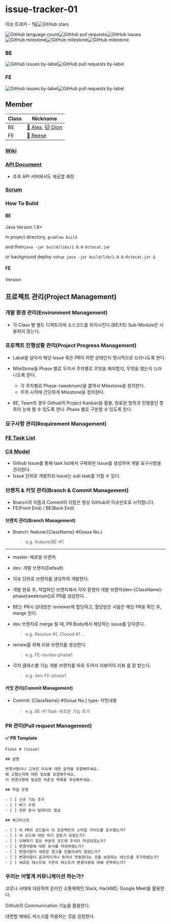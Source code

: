 # issue-tracker-01
이슈 트래커 - 1팀![GitHub stars](https://img.shields.io/github/stars/codesquad-member-2020/issue-tracker-01?style=social)

![GitHub language count](https://img.shields.io/github/languages/count/codesquad-member-2020/issue-tracker-01)![GitHub pull requests](https://img.shields.io/github/issues-pr/codesquad-member-2020/issue-tracker-01?color=green)![GitHub issues](https://img.shields.io/github/issues/codesquad-member-2020/issue-tracker-01)![GitHub milestone](https://img.shields.io/github/milestones/progress-percent/codesquad-member-2020/issue-tracker-01/1)![GitHub milestone](https://img.shields.io/github/milestones/progress-percent/codesquad-member-2020/issue-tracker-01/2)![GitHub milestone](https://img.shields.io/github/milestones/progress-percent/codesquad-member-2020/issue-tracker-01/3)

### BE

![GitHub issues by-label](https://img.shields.io/github/issues/codesquad-member-2020/issue-tracker-01/%F0%9F%9A%8C%20BE)![GitHub pull requests by-label](https://img.shields.io/github/issues-pr/codesquad-member-2020/issue-tracker-01/%F0%9F%9A%8C%20BE?color=green)

### FE

![GitHub issues by-label](https://img.shields.io/github/issues/codesquad-member-2020/issue-tracker-01/%F0%9F%A6%84%20FE)![GitHub pull requests by-label](https://img.shields.io/github/issues-pr/codesquad-member-2020/issue-tracker-01/%F0%9F%A6%84%20FE?color=green)

## Member

| Class | Nickname                       |
| ----- | ------------------------------ |
| BE    | [🚌 Alex][alex], [🐱 Dion][dion] |
| FE    | [🦄 Reese][reese]               |

### [Wiki](https://github.com/codesquad-member-2020/issue-tracker-01/wiki)

### [API Document](https://github.com/codesquad-member-2020/issue-tracker-01/wiki/API-Document)

- 추후 API 서버에서도 제공할 예정

### [Scrum](https://github.com/codesquad-member-2020/issue-tracker-01/wiki/Scrum)

### How To Bulid

#### BE

Java Version 1.8+

In project directory, `gradlew build`

and then`java -jar build/libs/1.0.0-Octocat.jar`

or background deploy `nohup java -jar build/lib/1.0.0-Octocat.jar &`

#### FE

Version

## 프로젝트 관리(Project Management)

### 개발 환경 관리(Environment Management)

- 각 Class 별 별도 디렉토리에 소스코드를 위치시킨다.(BE/FE) Sub-Module은 사용하지 않는다.

### 프로젝트 진행상황 관리(Project Progress Management)

- Label을 달아서 해당 Issue 혹은 PR이 어떤 상태인지 명시적으로 드러나도록 한다.

- MileStone을 Phase 별로 두어서 주차별로 무엇을 해야할지, 무엇을 했는지 드러나도록 한다.

  - 각 주차별로 Phase-{weeknum}을 붙여서 Milestone을 정의한다.
  - 주의 시작에 간단하게 Milestone을 정의한다.

- BE, Team의 경우 Github의 Project Kanban을 활용, 완료된 항목과 진행중인 항목이 눈에 띌 수 있도록 한다.
  Phase 별로 구분할 수 있도록 한다.

### 요구사항 관리(Requirement Management)

### [FE Task List](https://docs.google.com/spreadsheets/d/1U-_ApHx159JGWFy9P9KViVSK9zQEAFZmE7JAQ2qmW0c/edit?usp=sharing)

### [C4 Model](https://github.com/codesquad-member-2020/issue-tracker-01/issues/16)

- Github Issue를 통해 task list에서 구체화된 Issue를 생성하여 개발 요구사항을 관리한다.
- Issue 단위로 개발하되 Issue는 sub task를 가질 수 있다.

### 브랜치 & 커밋 관리(Branch & Commit Management)

- Branch의 이름과 Commit의 이름은 항상 GitHub의 이슈번호로 시작합니다.
- FE(Front End) / BE(Back End)

#### 브랜치 관리(Branch Management)

- Branch: feature/[ClassName]-#{Issue No.}

  > e.g. feature/BE-#1

---

- master: 배포용 브랜치

- dev: 개발 브랜치(Default)

- 이슈 단위로 브랜치를 생성하여 개발한다.

- 개발 완료 후, 작업하던 브랜치에서 각자 환경의 개발 브랜치(dev-[ClassName]-phase[weeknum])로 PR를 생성한다.

- BE는 PR시 상대방은 reviewer에 할당하고, 할당받은 사람은 해당 PR을 확인 후, merge 한다.

- dev 브랜치로 merge 될 때, PR Body에서 해당하는 issue를 닫아준다.

  > e.g. Resolve #1, Closed #1 ...

- review를 위해 리뷰 브랜치를 생성한다.

  > e.g. FE-review-phase1

- 각자 클래스별 기능 개발 브랜치를 따로 두어서 리뷰어의 리뷰 를 잘 받는다.

  > e.g. dev-FE-phase1

#### 커밋 관리(Commit Management)

- Commit: [ClassName]-#{Issue No.} type: 커밋내용

  > e.g. BE-#1 feat: 새로운 기능 추가

### PR 관리(Pull request Management)

#### ✅ PR Template

```
Fixes # (issue)

## 설명

변경사항이나 고쳐진 이슈에 대한 요약을 포함해주세요.
왜 고쳤는지에 대한 정보를 포함해주세요.
이 변경사항에 필요한 의존성 목록을 작성해주세요.

## 작업 유형

- [ ] 신규 기능 추가
- [ ] 버그 수정
- [ ] 관련 문서 업데이트 필요

## 체크리스트

- [ ] 이 PR의 코드들이 이 프로젝트의 스타일 가이드를 준수했는가?
- [ ] 내 코드에 대한 자기 검토가 되었는가?
- [ ] 이해하기 힘든 부분의 코드에 주석이 작성되었는가?
- [ ] 변경사항에 대한 문서를 작성하였는가?
- [ ] 변경사항이 새로운 경고를 만들어내지 않았는가?
- [ ] 변경사항이 효과적이거나 동작이 작동한다는 것을 보증하는 테스트를 추가하였는가?
- [ ] 새로운 테스트와 기존의 테스트가 변경사항에 대해 만족하는가?
```

### 우리는 어떻게 커뮤니케이션 하는가?

코로나 사태에 대응하여 온라인 소통매체인 Slack, HackMD, Google Meet을 활용한다.

Github의 Communication 기능을 활용한다.

대면할 때에도 마스크를 착용하는 것을 권장한다.

[alex]: https://github.com/haveagood
[reese]: https://github.com/reesekimm
[dion]: https://github.com/ksundong


